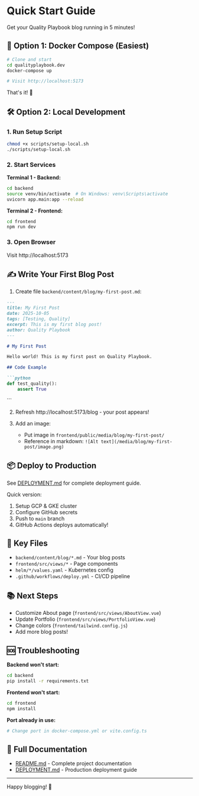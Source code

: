 # Quick Start Guide

Get your Quality Playbook blog running in 5 minutes!

## 🚀 Option 1: Docker Compose (Easiest)

```bash
# Clone and start
cd qualityplaybook.dev
docker-compose up

# Visit http://localhost:5173
```

That's it! 🎉

## 🛠️ Option 2: Local Development

### 1. Run Setup Script

```bash
chmod +x scripts/setup-local.sh
./scripts/setup-local.sh
```

### 2. Start Services

**Terminal 1 - Backend:**
```bash
cd backend
source venv/bin/activate  # On Windows: venv\Scripts\activate
uvicorn app.main:app --reload
```

**Terminal 2 - Frontend:**
```bash
cd frontend
npm run dev
```

### 3. Open Browser

Visit http://localhost:5173

## ✍️ Write Your First Blog Post

1. Create file `backend/content/blog/my-first-post.md`:

```markdown
---
title: My First Post
date: 2025-10-05
tags: [Testing, Quality]
excerpt: This is my first blog post!
author: Quality Playbook
---

# My First Post

Hello world! This is my first post on Quality Playbook.

## Code Example

```python
def test_quality():
    assert True
```
\```

2. Refresh http://localhost:5173/blog - your post appears!

3. Add an image:
   - Put image in `frontend/public/media/blog/my-first-post/`
   - Reference in markdown: `![Alt text](/media/blog/my-first-post/image.png)`

## 📦 Deploy to Production

See [DEPLOYMENT.md](DEPLOYMENT.md) for complete deployment guide.

Quick version:

1. Setup GCP & GKE cluster
2. Configure GitHub secrets
3. Push to `main` branch
4. GitHub Actions deploys automatically!

## 🎯 Key Files

- `backend/content/blog/*.md` - Your blog posts
- `frontend/src/views/*` - Page components
- `helm/*/values.yaml` - Kubernetes config
- `.github/workflows/deploy.yml` - CI/CD pipeline

## 📚 Next Steps

- Customize About page (`frontend/src/views/AboutView.vue`)
- Update Portfolio (`frontend/src/views/PortfolioView.vue`)
- Change colors (`frontend/tailwind.config.js`)
- Add more blog posts!

## 🆘 Troubleshooting

**Backend won't start:**
```bash
cd backend
pip install -r requirements.txt
```

**Frontend won't start:**
```bash
cd frontend
npm install
```

**Port already in use:**
```bash
# Change port in docker-compose.yml or vite.config.ts
```

## 📖 Full Documentation

- [README.md](README.md) - Complete project documentation
- [DEPLOYMENT.md](DEPLOYMENT.md) - Production deployment guide

---

Happy blogging! 🎉
